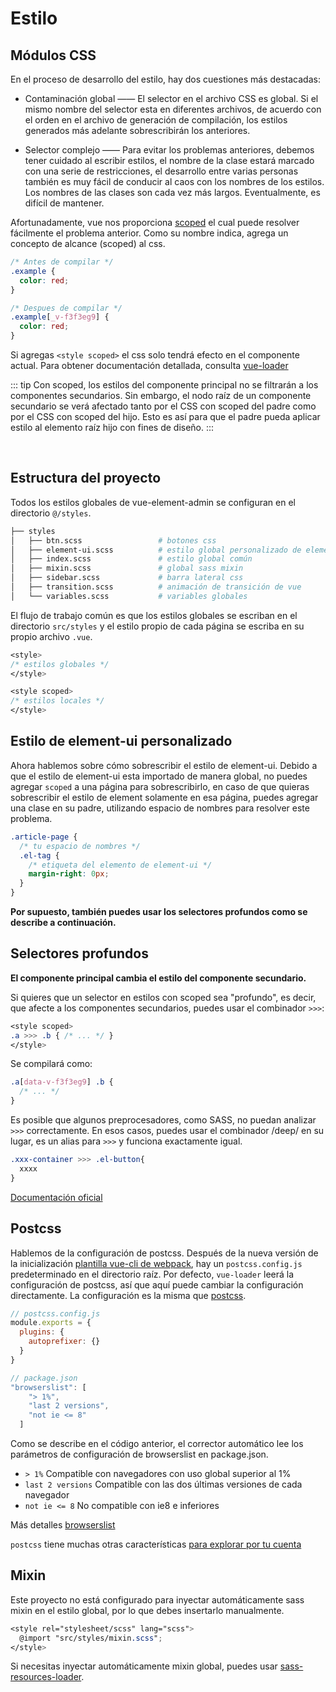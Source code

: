 # Estilo

## Módulos CSS

En el proceso de desarrollo del estilo, hay dos cuestiones más destacadas:

- Contaminación global —— El selector en el archivo CSS es global. Si el mismo nombre del selector esta en diferentes archivos, de acuerdo con el orden en el archivo de generación de compilación, los estilos generados más adelante sobrescribirán los anteriores.

- Selector complejo —— Para evitar los problemas anteriores, debemos tener cuidado al escribir estilos, el nombre de la clase estará marcado con una serie de restricciones, el desarrollo entre varias personas también es muy fácil de conducir al caos con los nombres de los estilos. Los nombres de las clases son cada vez más largos. Eventualmente, es difícil de mantener.

Afortunadamente, vue nos proporciona [scoped](https://vue-loader.vuejs.org/guide/scoped-css.html#mixing-local-and-global-styles) el cual puede resolver fácilmente el problema anterior. Como su nombre indica, agrega un concepto de alcance (scoped) al css.

```css
/* Antes de compilar */
.example {
  color: red;
}

/* Despues de compilar */
.example[_v-f3f3eg9] {
  color: red;
}
```

Si agregas `<style scoped>` el css solo tendrá efecto en el componente actual. Para obtener documentación detallada, consulta [vue-loader](https://vue-loader.vuejs.org/guide/scoped-css.html#mixing-local-and-global-styles)

::: tip
Con scoped, los estilos del componente principal no se filtrarán a los componentes secundarios. Sin embargo, el nodo raíz de un componente secundario se verá afectado tanto por el CSS con scoped del padre como por el CSS con scoped del hijo. Esto es así para que el padre pueda aplicar estilo al elemento raíz hijo con fines de diseño.
:::

<br/>

## Estructura del proyecto

Todos los estilos globales de vue-element-admin se configuran en el directorio `@/styles`.

```bash
├── styles
│   ├── btn.scss                 # botones css
│   ├── element-ui.scss          # estilo global personalizado de element-ui
│   ├── index.scss               # estilo global común
│   ├── mixin.scss               # global sass mixin
│   ├── sidebar.scss             # barra lateral css
│   ├── transition.scss          # animación de transición de vue
│   └── variables.scss           # variables globales
```

El flujo de trabajo común es que los estilos globales se escriban en el directorio `src/styles` y el estilo propio de cada página se escriba en su propio archivo `.vue`.

```css
<style>
/* estilos globales */
</style>

<style scoped>
/* estilos locales */
</style>
```

## Estilo de element-ui personalizado

Ahora hablemos sobre cómo sobrescribir el estilo de element-ui. Debido a que el estilo de element-ui esta importado de manera global, no puedes agregar `scoped` a una página para sobrescribirlo, en caso de que quieras sobrescribir el estilo de element solamente en esa página, puedes agregar una clase en su padre, utilizando espacio de nombres para resolver este problema.

```css
.article-page {
  /* tu espacio de nombres */
  .el-tag {
    /* etiqueta del elemento de element-ui */
    margin-right: 0px;
  }
}
```

**Por supuesto, también puedes usar los selectores profundos como se describe a continuación.**

## Selectores profundos

**El componente principal cambia el estilo del componente secundario.**

Si quieres que un selector en estilos con scoped sea "profundo", es decir, que afecte a los componentes secundarios, puedes usar el combinador `>>>`:

```css
<style scoped>
.a >>> .b { /* ... */ }
</style>
```

Se compilará como:

```css
.a[data-v-f3f3eg9] .b {
  /* ... */
}
```

Es posible que algunos preprocesadores, como SASS, no puedan analizar `>>>` correctamente. En esos casos, puedes usar el combinador /deep/ en su lugar, es un alias para `>>>` y funciona exactamente igual.

```css
.xxx-container >>> .el-button{
  xxxx
}
```

[Documentación oficial](https://vue-loader.vuejs.org/en/features/scoped-css.html)

## Postcss

Hablemos de la configuración de postcss. Después de la nueva versión de la inicialización [plantilla vue-cli de webpack](https://github.com/vuejs-templates/webpack), hay un `postcss.config.js` predeterminado en el directorio raíz. Por defecto, `vue-loader` leerá la configuración de postcss, así que aquí puede cambiar la configuración directamente. La configuración es la misma que [postcss](https://github.com/postcss/postcss).

```javascript
// postcss.config.js
module.exports = {
  plugins: {
    autoprefixer: {}
  }
}

// package.json
"browserslist": [
    "> 1%",
    "last 2 versions",
    "not ie <= 8"
  ]
```

Como se describe en el código anterior, el corrector automático lee los parámetros de configuración de browserslist en package.json.

- `> 1%` Compatible con navegadores con uso global superior al 1%
- `last 2 versions` Compatible con las dos últimas versiones de cada navegador
- `not ie <= 8` No compatible con ie8 e inferiores

Más detalles [browserslist](https://github.com/ai/browserslist)

`postcss` tiene muchas otras características [para explorar por tu cuenta](https://www.postcss.parts/)

## Mixin

Este proyecto no está configurado para inyectar automáticamente sass mixin en el estilo global, por lo que debes insertarlo manualmente.

```scss
<style rel="stylesheet/scss" lang="scss">
  @import "src/styles/mixin.scss";
</style>
```

Si necesitas inyectar automáticamente mixin global, puedes usar [sass-resources-loader](https://github.com/shakacode/sass-resources-loader).
